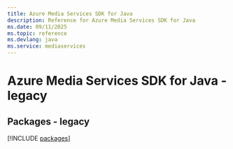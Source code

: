 ```yaml
---
title: Azure Media Services SDK for Java
description: Reference for Azure Media Services SDK for Java
ms.date: 09/11/2025
ms.topic: reference
ms.devlang: java
ms.service: mediaservices
---
```

# Azure Media Services SDK for Java - legacy
## Packages - legacy
[!INCLUDE [packages](media-services-index.md)]